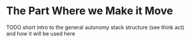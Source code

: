 # The Part Where we Make it Move

TODO short intro to the general autonomy stack structure (see think act) and how it will be used here
